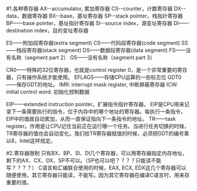 #1.各种寄存器
AX--accumulator, 累加寄存器
CS--counter，计数寄存器
DX--data，数据寄存器
BX--base，基址寄存器
SP--stack pointer，栈指针寄存器
BP——base pointer，基址指针寄存器
SI--source index，源变址寄存器
DI——destination index，目的变址寄存器


ES——附加段寄存器(extra segment)
CS——代码段寄存器(code segment)
SS——栈段寄存器(stack segment)
DS——数据段寄存器(data segment)
FS——没有名称（segment part 2）
GS——没有名称（segment part 3）

CR0——特殊的32位寄存器，也就是control register 0，是一个非常重要的寄存器，只有操作系统才能使用。
EFLAGS——存储CPU运算的一些标志位
GDT0——保存GDT的地址。
IMR: interrupt mask register, 中断屏蔽寄存器
ICW: initial control word. 初始化控制数据

EIP——extended instruction pointer。扩展指令指针寄存器。
        EIP是CPU用来记录下一条需要执行的指令，位于内存中的哪个地址的寄存器。每执行一条指令，EIP中的值就自动累加，从而一直保证指向下一条指令的地址。
TR——task register。作用是让CPU记住当前正在运行哪一个任务。当进行任务切换的时候，TR寄存器的值也会自动变化。我们给TR寄存器赋值的时候，必须把GDT的编号乘以8，Intel这样规定。


#2.寄存器限制
只有BX、BP、SI、DI几个寄存器，可以用寄存器指定内存地址，剩下的AX、CX、DX、SP不可以。（SP也可以吧？？？？只能读不能写？？？？）
C语言和汇编联合使用的时候，EAX, ECX, EDX这几个寄存器可以随便使用，其它寄存器只能读，不能写。因为其它寄存器在编译C语言时，用来存重要的值。


